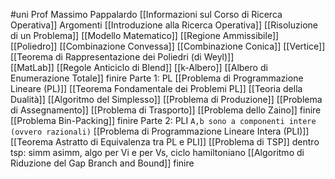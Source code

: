 #uni 
Prof Massimo Pappalardo
[[Informazioni sul Corso di Ricerca Operativa]] 
Argomenti
[[Introduzione alla Ricerca Operativa]] 
[[Risoluzione di un Problema]] 
[[Modello Matematico]] 
[[Regione Ammissibile]] 
[[Poliedro]] 
[[Combinazione Convessa]] 
[[Combinazione Conica]] 
[[Vertice]] 
[[Teorema di Rappresentazione dei Poliedri (di Weyl)]]  
[[MatLab]] 
[[Regole Anticiclo di Blend]] 
[[k-Albero]] 
[[Albero di Enumerazione Totale]] finire
Parte 1: PL
[[Problema di Programmazione Lineare (PL)]] 
	[[Teorema Fondamentale dei Problemi PL]] 
	[[Teoria della Dualità]] 
	[[Algoritmo del Simplesso]] 
	[[Problema di Produzione]] 
	[[Problema di Assegnamento]] 
	[[Problema di Trasporto]] 
	[[Problema dello Zaino]] finire
	[[Problema Bin-Packing]] finire
Parte 2: PLI
`A,b sono a componenti intere (ovvero razionali)` 
[[Problema di Programmazione Lineare Intera (PLI)]] 
	[[Teorema Astratto di Equivalenza tra PL e PLI]] 
	[[Problema di TSP]] dentro tsp: simm asimm, algo per Vi e per Vs, ciclo hamiltoniano
	[[Algoritmo di Riduzione del Gap Branch and Bound]] finire
